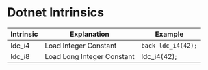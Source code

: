# Dotnet Intrinsics

|Intrinsic|Explanation               |Example      |
|---------|--------------------------|-------------|
|ldc_i4   |Load Integer Constant     |```back ldc_i4(42);```  |
|ldc_i8   |Load Long Integer Constant|ldc_i4(42);  |
